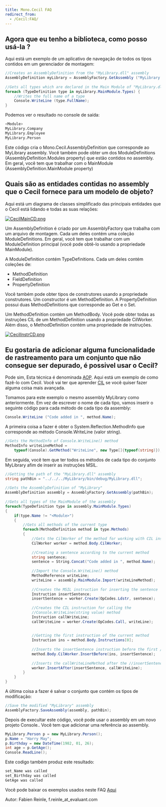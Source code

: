 ```yaml
---
title: Mono.Cecil FAQ
redirect_from:
  - /Cecil:FAQ/
---
```


Agora que eu tenho a biblioteca, como posso usá-la ?
---------------------------------------------

Aqui está um exemplo de um aplicativo de navegação de todos os tipos contidos em um gerenciador de montagem: 

``` csharp
//Creates an AssemblyDefinition from the "MyLibrary.dll" assembly
AssemblyDefinition myLibrary = AssemblyFactory.GetAssembly ("MyLibrary.dll");
 
//Gets all types which are declared in the Main Module of "MyLibrary.dll"
foreach (TypeDefinition type in myLibrary.MainModule.Types) {
    //Writes the full name of a type
    Console.WriteLine (type.FullName);
}
```

Podemos ver o resultado no console de saída:

``` bash
<Module>
MyLibrary.Company
MyLibrary.Employee
MyLibrary.Person
```

Este código cria o Mono.Cecil.AssemblyDefinition que corresponde ao MyLibrary assembly. Você também pode obter um dos ModuleDefinitions (AssemblyDefinition.Modules property) que estão contidos no assembly. Em geral, você tem que trabalhar com o  MainModule (AssemblyDefinition.MainModule property)

Quais são as entidades contidas no assembly que o Cecil fornece para um modelo de objeto?
----------------------------------------------------------------------------------------

Aqui está um diagrama de classes simplificado das principais entidades que o Cecil está lidando e todas as suas relações:

[![CecilMainCD.png](/archived/images/4/47/CecilMainCD.png)](/archived/images/4/47/CecilMainCD.png)

Um AssemblyDefinition é criado por um AssemblyFactory que trabalha com um arquivo de montagem. Cada um deles contém uma coleção ModuleDefinitions. Em geral, você tem que trabalhar com um  ModuleDefinition principal (você pode obtê-lo usando a propriedade MainModule).

A ModuleDefinition contém TypeDefinitions. Cada um deles contém coleções de:

-   MethodDefinition
-   FieldDefinition
-   PropertyDefinition

Você também pode obter tipos de construtores usando a propriedade construtores. Um constructor é um MethodDefinition. A PropertyDefinition possui duas MethodDefinitions que corresponde ao Get e o Set.

Um MethodDefinition contém um MethodBody. Você pode obter todas as instruções CIL de um MethodDefinition usando a propriedade  CilWorker. Além disso, o MethodDefinition contém uma propriedade de instruções.

[![CecilInstrCD.png](/archived/images/1/12/CecilInstrCD.png)](/archived/images/1/12/CecilInstrCD.png)

Eu gostaria de adicionar alguma funcionalidade de rastreamento para um conjunto que não consegue ser depurado, é possivel usar o Cecil?
--------------------------------------------------------------------------------------------------------

Pode sim, Esta técnica é denominada [AOP](http://en.wikipedia.org/wiki/Aspect-oriented_programming). Aqui está um exemplo de como fazê-lo com Cecil. Você vai ter que aprender [CIL](http://en.wikipedia.org/wiki/Common_Intermediate_Language) se você quiser fazer alguma coisa mais avançada.

Tomamos para este exemplo o mesmo assembly MyLibrary como anteriormente. Em vez de escrever o nome de cada tipo, vamos inserir o seguinte código para cada método de cada tipo da assembly:

``` csharp
Console.WriteLine ("Code added in ", method.Name);
```

A primeira coisa a fazer é obter o System.Reflection.MethodInfo que corresponde ao método Console.WriteLine (valor string).

``` csharp
//Gets the MethodInfo of Console.WriteLine() method
MethodInfo writeLineMethod =
    typeof(Console).GetMethod("WriteLine", new Type[]{typeof(string)});
```

Em seguida, você tem que ter todos os métodos de cada tipo do conjunto MyLibrary afim de inserir as instruções MSIL.

``` csharp
//Getting the path of the "MyLibrary.dll" assembly
string pathBin = "../../../MyLibrary/bin/debug/MyLibrary.dll";
 
//Gets the AssemblyDefinition of "MyLibrary"
AssemblyDefinition assembly = AssemblyFactory.GetAssembly(pathBin);
 
//Gets all types of the MainModule of the assembly
foreach(TypeDefinition type in assembly.MainModule.Types)
{
    if(type.Name != "<Module>")
    {
        //Gets all methods of the current type
        foreach(MethodDefinition method in type.Methods)
        {
            //Gets the CilWorker of the method for working with CIL instructions
            CilWorker worker = method.Body.CilWorker;
 
            //Creating a sentence according to the current method
            string sentence;
            sentence = String.Concat("Code added in ", method.Name);
 
            //Import the Console.WriteLine() method
            MethodReference writeLine;
            writeLine = assembly.MainModule.Import(writeLineMethod);
 
            //Creates the MSIL instruction for inserting the sentence
            Instruction insertSentence;
            insertSentence = worker.Create(OpCodes.Ldstr, sentence);
 
            //Creates the CIL instruction for calling the
            //Console.WriteLine(string value) method
            Instruction callWriteLine;
            callWriteLine = worker.Create(OpCodes.Call, writeLine);
 
 
            //Getting the first instruction of the current method
            Instruction ins = method.Body.Instructions[0];
 
            //Inserts the insertSentence instruction before the first //instruction
            method.Body.CilWorker.InsertBefore(ins, insertSentence);
 
            //Inserts the callWriteLineMethod after the //insertSentence instruction
            worker.InsertAfter(insertSentence, callWriteLine);
        }
    }
}
```

A última coisa a fazer é salvar o conjunto que contém os tipos de modificação:

``` csharp
//Save the modified "MyLibrary" assembly
AssemblyFactory.SaveAssembly(assembly, pathBin);
```

Depois de execultar este código, você pode usar o assembly em um novo projeto Console.. Você tem que adicionar uma referência ao assembly.

``` csharp
MyLibrary.Person p = new MyLibrary.Person();
p.Name = "Harry May";
p.Birthday = new DateTime(1982, 01, 26);
int age = p.GetAge();
Console.ReadLine();
```

Este codigo também produz este resultado:

``` bash
set_Name was called
set_Birthday was called
GetAge was called
```

Você pode baixar os exemplos usados neste FAQ [Aqui](http://evain.net/public/cecil_faq_samples.zip)

Autor: Fabien Reinle, f.reinle_at_evaluant.com

